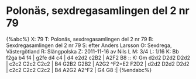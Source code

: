 # Polonäs, sexdregasamlingen del 2 nr 79

{%abc%}
X: 79
T: Polonäs, sexdregasamlingen del 2 nr 79
B: Sexdregasamlingen del 2 nr 79
S: efter Anders Larsson
O: Sexdrega, Västergötland
R: Slängpolska
Z: 2011-11-16 av Nils L
M: 3/4
L: 1/16
K: Bb
f2ga b4 f4 | g2fe d4 c4 | d4 e2d2 c2B2 | A2F2 B8 ::
K: Gm
d2d2 D2d2 D2d2 | c2c2 C2c2 C2c2 | B4 G2B2 G2B2 | A2G2 ^F2=E2 F2D2 |
d2d2 D2d2 D2d2 | c2c2 C2c2 C2c2 | B4 A2G2 A2^F2 | G4 G8 :|
{%endabc%}
